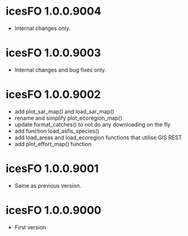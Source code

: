 # icesFO 1.0.0.9004

- Internal changes only.


# icesFO 1.0.0.9003

- Internal changes and bug fixes only.


# icesFO 1.0.0.9002

* add plot_sar_map() and load_sar_map()
* rename and simplify plot_ecoregion_map()
* update format_catches() to not do any downloading on the fly
* add function load_asfis_species()
* add load_areas and load_ecoregion functions that utilise GIS REST
* add plot_effort_map() function


# icesFO 1.0.0.9001

- Same as previous version.


# icesFO 1.0.0.9000

- First version


